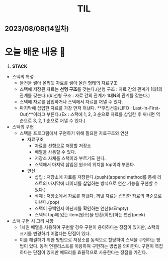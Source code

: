 # <center>TIL<center>
## 2023/08/08(14일차)

# 오늘 배운 내용 :memo:

1. **STACK**
  - 스택의 특성
    - 물건을 쌓아 올리듯 자료를 쌓아 올린 형태의 자료구조
    - 스택에 저장된 자료는 **선형 구조**를 갖는다.(선형 구조 : 자료 간의 관계가 1대1의 관계를 갖는다.)(비선형 구조 : 자료 간의 관계가 1대N의 관계를 갖는다.)
    - 스택에 자료를 삽입하거나 스택에서 자료를 꺼낼 수 있다.
    - 마지막에 삽입한 자료를 가장 먼저 꺼낸다. **후입선출(LIFO :  Last-In-First-Out)**이라고 부른다.(Ex : 스택에 1, 2, 3 순으로 자료를 삽입한 후 꺼내면 역순으로 3, 2, 1 순으로 꺼낼 수 있다.)
  - 스택의 구현
    - 스택을 프로그램에서 구현하기 위해 필요한 자료구조와 연산
      - 자료구조
        - 자료를 선형으로 저장할 저장소
        - 배열을 사용할 수 있다.
        - 저장소 자체를 스택이라 부르기도 한다.
        - 스택에서 마지막 삽입된 원소의 위치를 top이라 부른다.
      - 연산
        - 삽입 : 저장소에 자료를 저장한다.(push)(append method를 통해 리스트의 마지막에 데이터를 삽입하는 방식으로 연산 기능을 구현할 수 있다.)
        - 삭제 : 저장소에서 자료를 꺼낸다. 꺼낸 자료는 삽입한 자료의 역순으로 꺼낸다.(pop)
        - 스택이 공백인지 아닌지를 확인하는 연산(isEmpty)
        - 스택의 top에 있는 item(원소)을 반환(확인)하는 연산(peek)
  - 스택 구현 시 고려 사항
    - 1차원 배열을 사용하여 구현할 경우 구현이 용이하다는 장점이 있지만, 스택의 크기를 변경하기 어렵다는 단점이 있다.
    - 이를 해결하기 위한 방법으로 저장소를 동적으로 할당하여 스택을 구현하는 방법이 있다. 동적 연결리스트를 이용하여 구현하는 방법을 의미한다. 구현이 복잡하다는 단점이 있지만 메모리를 효율적으로 사용한다는 장점을 가진다.